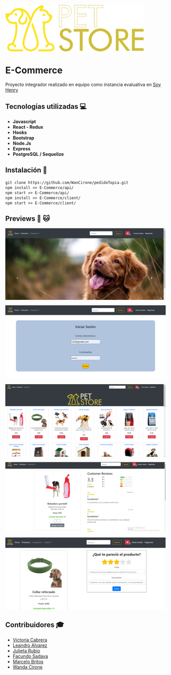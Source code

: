 <p align='left'>
    <img src='https://github.com/WanCirone/E-Commerce/blob/main/images/logo%20altres%205.png' </img>
</p>

# E-Commerce
Proyecto integrador realizado en equipo como instancia evaluativa en [Soy Henry](https://www.soyhenry.com/)

## Tecnologías utilizadas :computer: 

* __Javascript__
* __React - Redux__
* __Hooks__
* __Bootstrap__
* __Node.Js__
* __Express__
* __PostgreSQL / Sequelize__

## Instalación :feet:

```
git clone https://github.com/WanCirone/pedidoTopia.git
npm install >> E-Commerce/api/
npm start >> E-Commerce/api/
npm install >> E-Commerce/client/
npm start >> E-Commerce/client/
```

## Previews :dog: :cat:

<p align='left'>
    <img src='https://github.com/WanCirone/E-Commerce/blob/main/images/home.png' </img>
</p>
<p align='left'>
    <img src='https://github.com/WanCirone/E-Commerce/blob/main/images/login.png' </img>
</p>
<p align='left'>
    <img src='https://github.com/WanCirone/E-Commerce/blob/main/images/catalogo.png' </img>
</p>
<p align='left'>
    <img src='https://github.com/WanCirone/E-Commerce/blob/main/images/average.png' </img>
</p>
<p align='left'>
    <img src='https://github.com/WanCirone/E-Commerce/blob/main/images/reviews.png' </img>
</p>

## Contribuidores :mortar_board: 

* [Victoria Cabrera](https://github.com/VickyCabrera)
* [Leandro Alvarez](https://github.com/ElefanteNegro)
* [Julieta Rubio](https://github.com/JuliRubio)
* [Facundo Sadava](https://github.com/facusada)
* [Marcelo Britos](https://github.com/MarceloBritos)
* [Wanda Cirone](https://github.com/WanCirone)
